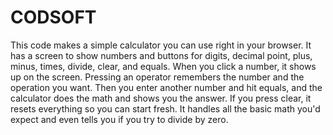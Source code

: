 # CODSOFT
This code makes a simple calculator you can use right in your browser. It has a screen to show numbers and buttons for digits, decimal point, plus, minus, times, divide, clear, and equals. When you click a number, it shows up on the screen. Pressing an operator remembers the number and the operation you want. Then you enter another number and hit equals, and the calculator does the math and shows you the answer. If you press clear, it resets everything so you can start fresh. It handles all the basic math you'd expect and even tells you if you try to divide by zero.
